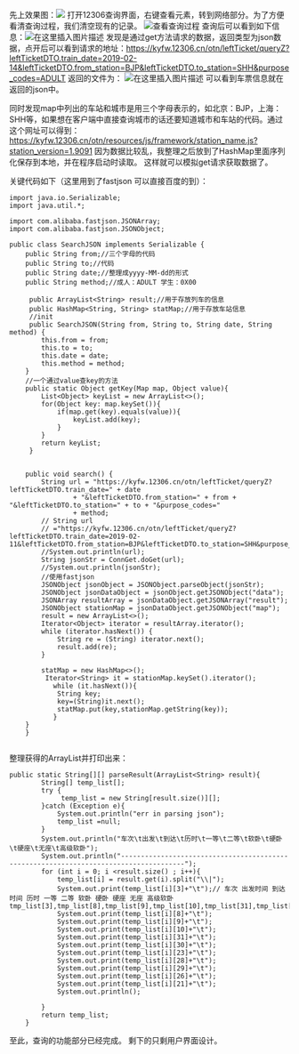 先上效果图：![](https://img-blog.csdnimg.cn/20190213193836680.JPG?x-oss-process=image/watermark,type_ZmFuZ3poZW5naGVpdGk,shadow_10,text_aHR0cHM6Ly9ibG9nLmNzZG4ubmV0L3FxXzI1MjIyMzUx,size_16,color_FFFFFF,t_70)
打开12306查询界面，右键查看元素，转到网络部分。为了方便看清查询过程，我们清空现有的记录。
![查看查询过程](https://img-blog.csdnimg.cn/20190213194414101.JPG?x-oss-process=image/watermark,type_ZmFuZ3poZW5naGVpdGk,shadow_10,text_aHR0cHM6Ly9ibG9nLmNzZG4ubmV0L3FxXzI1MjIyMzUx,size_16,color_FFFFFF,t_70)
 查询后可以看到如下信息：![在这里插入图片描述](https://img-blog.csdnimg.cn/2019021319461542.JPG?x-oss-process=image/watermark,type_ZmFuZ3poZW5naGVpdGk,shadow_10,text_aHR0cHM6Ly9ibG9nLmNzZG4ubmV0L3FxXzI1MjIyMzUx,size_16,color_FFFFFF,t_70)
 发现是通过get方法请求的数据，返回类型为json数据，点开后可以看到请求的地址：https://kyfw.12306.cn/otn/leftTicket/queryZ?leftTicketDTO.train_date=2019-02-14&leftTicketDTO.from_station=BJP&leftTicketDTO.to_station=SHH&purpose_codes=ADULT
 返回的文件为：
 ![在这里插入图片描述](https://img-blog.csdnimg.cn/20190213195012508.JPG?x-oss-process=image/watermark,type_ZmFuZ3poZW5naGVpdGk,shadow_10,text_aHR0cHM6Ly9ibG9nLmNzZG4ubmV0L3FxXzI1MjIyMzUx,size_16,color_FFFFFF,t_70)
 可以看到车票信息就在返回的json中。
 
同时发现map中列出的车站和城市是用三个字母表示的，如北京：BJP，上海：SHH等，如果想在客户端中直接查询城市的话还要知道城市和车站的代码。通过这个网址可以得到：
https://kyfw.12306.cn/otn/resources/js/framework/station_name.js?station_version=1.9091
因为数据比较乱，我整理之后放到了HashMap里面序列化保存到本地，并在程序启动时读取。
这样就可以模拟get请求获取数据了。

 关键代码如下（这里用到了fastjson 可以直接百度的到）：
 

```
import java.io.Serializable;
import java.util.*;

import com.alibaba.fastjson.JSONArray;
import com.alibaba.fastjson.JSONObject;

public class SearchJSON implements Serializable {
	public String from;//三个字母的代码
	public String to;//代码
	public String date;//整理成yyyy-MM-dd的形式
	public String method;//成人：ADULT 学生：0X00
	 
	 public ArrayList<String> result;//用于存放列车的信息
	 public HashMap<String, String> statMap;//用于存放车站信息
	 //init
	 public SearchJSON(String from, String to, String date, String method) {
		this.from = from;
		this.to = to;
		this.date = date;
		this.method = method;
	}
	//一个通过value查key的方法
	public static Object getKey(Map map, Object value){
	 	List<Object> keyList = new ArrayList<>();
	 	for(Object key: map.keySet()){
	 		if(map.get(key).equals(value)){
	 			keyList.add(key);
	 		}
	 	}
	 	return keyList;
	 }


	public void search() {
		String url = "https://kyfw.12306.cn/otn/leftTicket/queryZ?leftTicketDTO.train_date=" + date
				+ "&leftTicketDTO.from_station=" + from + "&leftTicketDTO.to_station=" + to + "&purpose_codes="
				+ method;
		// String url
		// ="https://kyfw.12306.cn/otn/leftTicket/queryZ?leftTicketDTO.train_date=2019-02-11&leftTicketDTO.from_station=BJP&leftTicketDTO.to_station=SHH&purpose_codes=ADULT";
		//System.out.println(url);
		String jsonStr = ConnGet.doGet(url);
		//System.out.println(jsonStr);
		//使用fastjson
		JSONObject jsonObject = JSONObject.parseObject(jsonStr);
		JSONObject jsonDataObject = jsonObject.getJSONObject("data");
		JSONArray resultArray = jsonDataObject.getJSONArray("result");
		JSONObject stationMap = jsonDataObject.getJSONObject("map");
		result = new ArrayList<>();
		Iterator<Object> iterator = resultArray.iterator();
		while (iterator.hasNext()) {
			String re = (String) iterator.next();
			result.add(re);
		}
		
		statMap = new HashMap<>();
		 Iterator<String> it = stationMap.keySet().iterator(); 
		   while (it.hasNext()){ 
		    String key; 
		    key=(String)it.next(); 
		    statMap.put(key,stationMap.getString(key));
		   } 
	}
	}


```
整理获得的ArrayList并打印出来：

```
public static String[][] parseResult(ArrayList<String> result){
        String[] temp_list[];
        try {
             temp_list = new String[result.size()][];
        }catch (Exception e){
            System.out.println("err in parsing json");
            temp_list =null;
        }
    	System.out.println("车次\t出发\t到达\t历时\t一等\t二等\t软卧\t硬卧\t硬座\t无座\t高级软卧");
    	System.out.println("--------------------------------------------------------------------------------------");
        for (int i = 0; i <result.size() ; i++){
            temp_list[i] = result.get(i).split("\\|");
            System.out.print(temp_list[i][3]+"\t");// 车次 出发时间 到达时间 历时 一等 二等 软卧 硬卧 硬座 无座 高级软卧 tmp_list[3],tmp_list[8],tmp_list[9],tmp_list[10],tmp_list[31],tmp_list[30],tmp_list[23],tmp_list[28],tmp_list[29],tmp_list[26],tmp_list[21] 
            System.out.print(temp_list[i][8]+"\t");
            System.out.print(temp_list[i][9]+"\t");
            System.out.print(temp_list[i][10]+"\t");
            System.out.print(temp_list[i][31]+"\t");
            System.out.print(temp_list[i][30]+"\t");
            System.out.print(temp_list[i][23]+"\t");
            System.out.print(temp_list[i][28]+"\t");
            System.out.print(temp_list[i][29]+"\t");
            System.out.print(temp_list[i][26]+"\t");
            System.out.print(temp_list[i][21]+"\t");
            System.out.println();
            
        }
        return temp_list;
    }
```
至此，查询的功能部分已经完成。
剩下的只剩用户界面设计。
